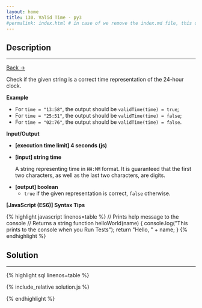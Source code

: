 ```yaml
---
layout: home
title: 130. Valid Time - py3
#permalink: index.html # in case of we remove the index.md file, this doc will be the index page
---
```


<div class="row">
<div class="columnStmt" markdown="1">

## Description

---

[Back -> ](../README.md)

Check if the given string is a correct time representation of the 24-hour clock.

**Example**

- For <code>time = "13:58"</code>, the output should be
  <code>validTime(time) = true</code>;
- For <code>time = "25:51"</code>, the output should be
  <code>validTime(time) = false</code>;
- For <code>time = "02:76"</code>, the output should be
  <code>validTime(time) = false</code>.

**Input/Output**

- **[execution time limit] 4 seconds (js)**
- **[input] string time**

  A string representing time in <code>HH:MM</code> format. It is guaranteed that the first two characters, as well as the last two characters, are digits.

* **[output] boolean**
  - <code>true</code> if the given representation is correct, <code>false</code> otherwise.

**[JavaScript (ES6)] Syntax Tips**

{% highlight javascript linenos=table %}
// Prints help message to the console
// Returns a string
function helloWorld(name) {
console.log("This prints to the console when you Run Tests");
return "Hello, " + name;
}
{% endhighlight %}

</div>
<div class="columnSol" markdown="1">

## Solution

---

{% highlight sql linenos=table %}

{% include_relative solution.js %}

{% endhighlight %}

</div>
</div>
